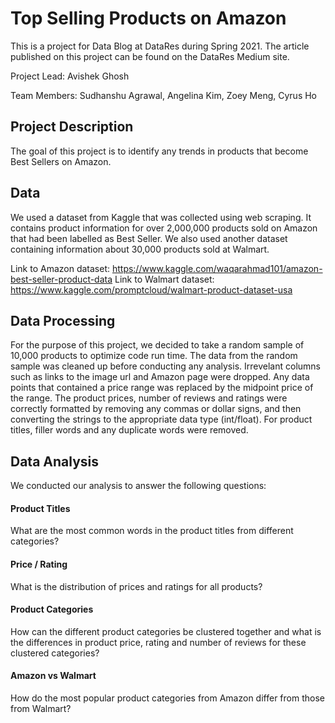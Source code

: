 # Top Selling Products on Amazon

This is a project for Data Blog at DataRes during Spring 2021. The article published on this project can be found on the DataRes Medium site.

Project Lead: Avishek Ghosh

Team Members: Sudhanshu Agrawal, Angelina Kim, Zoey Meng, Cyrus Ho

## Project Description
The goal of this project is to identify any trends in products that become Best Sellers on Amazon.

## Data
We used a dataset from Kaggle that was collected using web scraping. It contains product information for over 2,000,000 products sold on Amazon that had been labelled as Best Seller. We also used another dataset containing information about 30,000 products sold at Walmart.

Link to Amazon dataset: https://www.kaggle.com/waqarahmad101/amazon-best-seller-product-data
Link to Walmart dataset: https://www.kaggle.com/promptcloud/walmart-product-dataset-usa

## Data Processing
For the purpose of this project, we decided to take a random sample of 10,000 products to optimize code run time. The data from the random sample was cleaned up before conducting any analysis. Irrevelant columns such as links to the image url and Amazon page were dropped. Any data points that contained a price range was replaced by the midpoint price of the range. The product prices, number of reviews and ratings were correctly formatted by removing any commas or dollar signs, and then converting the strings to the appropriate data type (int/float). For product titles, filler words and any duplicate words were removed.

## Data Analysis
We conducted our analysis to answer the following questions:
#### Product Titles
What are the most common words in the product titles from different categories?
#### Price / Rating
What is the distribution of prices and ratings for all products?
#### Product Categories
How can the different product categories be clustered together and what is the differences in product price, rating and number of reviews for these clustered categories?
#### Amazon vs Walmart
How do the most popular product categories from Amazon differ from those from Walmart?
